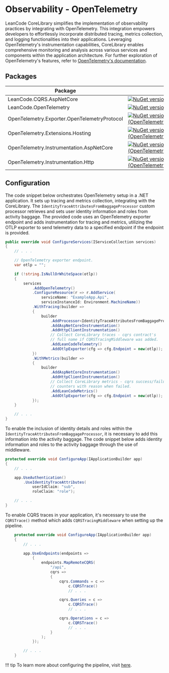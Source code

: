 # Observability - OpenTelemetry

LeanCode CoreLibrary simplifies the implementation of observability practices by integrating with OpenTelemetry. This integration empowers developers to effortlessly incorporate distributed tracing, metrics collection, and logging functionalities into their applications. Leveraging OpenTelemetry's instrumentation capabilities, CoreLibrary enables comprehensive monitoring and analysis across various services and components within the application architecture. For further exploration of OpenTelemetry's features, refer to [OpenTelemetry's documentation](https://opentelemetry.io/docs/).

## Packages

| Package | Link | Application in section |
| --- | ----------- | ----------- |
| LeanCode.CQRS.AspNetCore | [![NuGet version (LeanCode.CQRS.AspNetCore)](https://img.shields.io/nuget/vpre/LeanCode.CQRS.AspNetCore.svg?style=flat-square&logo=nuget)](https://www.nuget.org/packages/LeanCode.CQRS.AspNetCore) | `CQRSTrace()` |
| LeanCode.OpenTelemetry | [![NuGet version (LeanCode.OpenTelemetry)](https://img.shields.io/nuget/vpre/LeanCode.OpenTelemetry.svg?style=flat-square&logo=nuget)](https://www.nuget.org/packages/LeanCode.OpenTelemetry) | CoreLibrary traces
| OpenTelemetry.Exporter.OpenTelemetryProtocol | [![NuGet version (OpenTelemetry.Exporter.OpenTelemetryProtocol)](https://img.shields.io/nuget/v/OpenTelemetry.Exporter.OpenTelemetryProtocol.svg?style=flat-square&logo=nuget)](https://www.nuget.org/packages/OpenTelemetry.Exporter.OpenTelemetryProtocol) | `AddOtlpExporter(...)` |
| OpenTelemetry.Extensions.Hosting | [![NuGet version (OpenTelemetry.Extensions.Hosting)](https://img.shields.io/nuget/v/OpenTelemetry.Extensions.Hosting.svg?style=flat-square&logo=nuget)](https://www.nuget.org/packages/OpenTelemetry.Extensions.Hosting) | OpenTelemetry extension methods |
| OpenTelemetry.Instrumentation.AspNetCore | [![NuGet version (OpenTelemetry.Instrumentation.AspNetCore)](https://img.shields.io/nuget/v/OpenTelemetry.Instrumentation.AspNetCore.svg?style=flat-square&logo=nuget)](https://www.nuget.org/packages/OpenTelemetry.Instrumentation.AspNetCore) | `AddAspNetCoreInstrumentation()` |
| OpenTelemetry.Instrumentation.Http | [![NuGet version (OpenTelemetry.Instrumentation.Http)](https://img.shields.io/nuget/v/OpenTelemetry.Instrumentation.Http.svg?style=flat-square&logo=nuget)](https://www.nuget.org/packages/OpenTelemetry.Instrumentation.Http) | `AddHttpClientInstrumentation()` |

## Configuration

The code snippet below orchestrates OpenTelemetry setup in a .NET application. It sets up tracing and metrics collection, integrating with the CoreLibrary. The `IdentityTraceAttributesFromBaggageProcessor` custom processor retrieves and sets user identity information and roles from activity baggage. The provided code uses an OpenTelemetry exporter endpoint and adds instrumentation for tracing and metrics, utilizing the OTLP exporter to send telemetry data to a specified endpoint if the endpoint is provided.

```csharp
public override void ConfigureServices(IServiceCollection services)
{
    // . . .

    // OpenTelemetry exporter endpoint.
    var otlp = "";

    if (!string.IsNullOrWhiteSpace(otlp))
    {
        services
            .AddOpenTelemetry()
            .ConfigureResource(r => r.AddService(
                serviceName: "ExampleApp.Api",
                serviceInstanceId: Environment.MachineName))
            .WithTracing(builder =>
            {
                builder
                    .AddProcessor<IdentityTraceAttributesFromBaggageProcessor>()
                    .AddAspNetCoreInstrumentation()
                    .AddHttpClientInstrumentation()
                    // Collect CoreLibrary traces - cqrs contract's
                    // full name if CQRSTracingMiddleware was added.
                    .AddLeanCodeTelemetry()
                    .AddOtlpExporter(cfg => cfg.Endpoint = new(otlp));
            })
            .WithMetrics(builder =>
            {
                builder
                    .AddAspNetCoreInstrumentation()
                    .AddHttpClientInstrumentation()
                    // Collect CoreLibrary metrics - cqrs success/failure
                    // counters with reason when failed.
                    .AddLeanCodeMetrics()
                    .AddOtlpExporter(cfg => cfg.Endpoint = new(otlp));
            });
    }

    // . . .
}
```

To enable the inclusion of identity details and roles within the `IdentityTraceAttributesFromBaggageProcessor`, it is necessary to add this information into the activity baggage. The code snippet below adds identity information and roles to the activity baggage through the use of middleware.

```csharp
protected override void ConfigureApp(IApplicationBuilder app)
{
    // . . .

    app.UseAuthentication()
        .UseIdentityTraceAttributes(
            userIdClaim: "sub",
            roleClaim: "role");

    // . . .
}
```

To enable CQRS traces in your application, it's necessary to use the `CQRSTrace()` method which adds `CQRSTracingMiddleware` when setting up the pipeline.

```csharp
    protected override void ConfigureApp(IApplicationBuilder app)
    {
        // . . .

        app.UseEndpoints(endpoints =>
            {
                endpoints.MapRemoteCQRS(
                    "/api",
                    cqrs =>
                    {
                        cqrs.Commands = c =>
                            c.CQRSTrace()
                            // . . .

                        cqrs.Queries = c =>
                            c.CQRSTrace()
                            // . . .

                        cqrs.Operations = c =>
                            c.CQRSTrace()
                            // . . .
                    }
                );
            });

        // . . .
    }
```

!!! tip
    To learn more about configuring the pipeline, visit [here](../../cqrs/pipeline/index.md).
